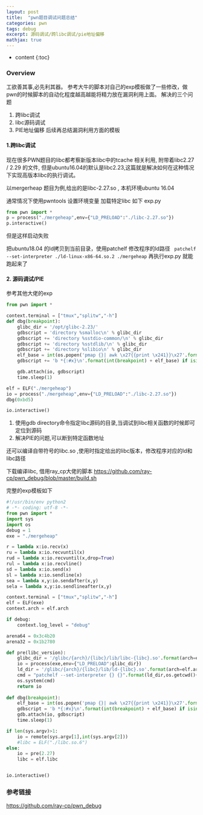 ```yaml
---
layout: post
title:  "pwn题目调试问题总结"
categories: pwn
tags: debug
excerpt: 源码调试/跨libc调试/pie地址偏移
mathjax: true
---
```


* content
{:toc}

### Overview

工欲善其事,必先利其器。
参考大牛的脚本对自己的exp模板做了一些修改，做pwn的时候脚本的自动化程度越高越能将精力放在漏洞利用上面。
解决的三个问题
1. 跨libc调试
2. libc源码调试
3. PIE地址偏移
后续再总结漏洞利用方面的模板

#### 1.跨libc调试

现在很多PWN题目的libc都考察新版本libc中的tcache 相关利用, 附带着libc2.27 / 2.29 的文件, 但是ubuntu16.04的默认是libc2.23,这篇就是解决如何在这种情况下实现高版本libc的执行调试。

以mergerheap 题目为例,给出的是libc-2.27.so , 本机环境ubuntu 16.04 

通常情况下使用pwntools 设置环境变量 加载特定libc 如下
exp.py

```python
from pwn import *
p = process("./mergeheap",env={"LD_PRELOAD":"./libc-2.27.so"})
p.interactive()
```
但是这样启动失败

把ubuntu18.04 的ld拷贝到当前目录，使用patchelf 修改程序的ld路径
` patchelf --set-interpreter ./ld-linux-x86-64.so.2 ./mergeheap`
再执行exp.py 就能跑起来了

#### 2. 源码调试/PIE
参考其他大佬的exp

```python
from pwn import *

context.terminal = ["tmux","splitw","-h"]
def dbg(breakpoint):
    glibc_dir = '/opt/glibc-2.23/'
    gdbscript = 'directory %smalloc\n' % glibc_dir
    gdbscript += 'directory %sstdio-common/\n' % glibc_dir
    gdbscript += 'directory %sstdlib/\n' % glibc_dir
    gdbscript += 'directory %slibio\n' % glibc_dir
    elf_base = int(os.popen('pmap {}| awk \x27{{print \x241}}\x27'.format(io.pid)).readlines()[1], 16)if elf.pie else 0 
    gdbscript += 'b *{:#x}\n'.format(int(breakpoint) + elf_base) if isinstance(breakpoint, int) else breakpoint

    gdb.attach(io, gdbscript)
    time.sleep(1)

elf = ELF("./mergeheap")
io = process("./mergeheap",env={"LD_PRELOAD":"./libc-2.27.so"})
dbg(0xbd5)

io.interactive()
```

1. 使用gdb directory命令指定libc源码的目录,当调试到libc相关函数的时候即可定位到源码
2. 解决PIE的问题,可以断到特定函数地址


还可以编译自带符号的libc.so ,使用时指定给出的libc版本，修改程序对应的ld和libc路径

下载编译libc, 借用ray_cp大佬的脚本
https://github.com/ray-cp/pwn_debug/blob/master/build.sh

完整的exp模板如下

```python
#!/usr/bin/env python2
# -*- coding: utf-8 -*-
from pwn import *
import sys
import os
debug = 1
exe = "./mergeheap"

r = lambda x:io.recv(x)
ru = lambda x:io.recvuntil(x)
rud = lambda x:io.recvuntil(x,drop=True)
rul = lambda x:io.recvline()
sd = lambda x:io.send(x)
sl = lambda x:io.sendline(x)
sea = lambda x,y:io.sendafter(x,y)
sela = lambda x,y:io.sendlineafter(x,y)

context.terminal = ["tmux","splitw","-h"]
elf = ELF(exe)
context.arch = elf.arch

if debug:
    context.log_level = "debug"

arena64 = 0x3c4b20
arena32 = 0x1b2780

def pre(libc_version):
    glibc_dir = '/glibc/{arch}/{libc}/lib/libc-{libc}.so'.format(arch=elf.arch,libc=str(libc_version))
    io = process(exe,env={"LD_PRELOAD":glibc_dir})
    ld_dir = '/glibc/{arch}/{libc}/lib/ld-{libc}.so'.format(arch=elf.arch,libc=str(libc_version))
    cmd = "patchelf --set-interpreter {} {}".format(ld_dir,os.getcwd()+"/"+exe)
    os.system(cmd)
    return io
 
def dbg(breakpoint):
    elf_base = int(os.popen('pmap {}| awk \x27{{print \x241}}\x27'.format(io.pid)).readlines()[1], 16)if elf.pie else 0 
    gdbscript = 'b *{:#x}\n'.format(int(breakpoint) + elf_base) if isinstance(breakpoint, int) else breakpoint
    gdb.attach(io, gdbscript)
    time.sleep(1)

if len(sys.argv)>1:
    io = remote(sys.argv[1],int(sys.argv[2]))
    #libc = ELF("./libc.so.6")
else:
    io = pre(2.27)
    libc = elf.libc


io.interactive()
```


### 参考链接

https://github.com/ray-cp/pwn_debug
